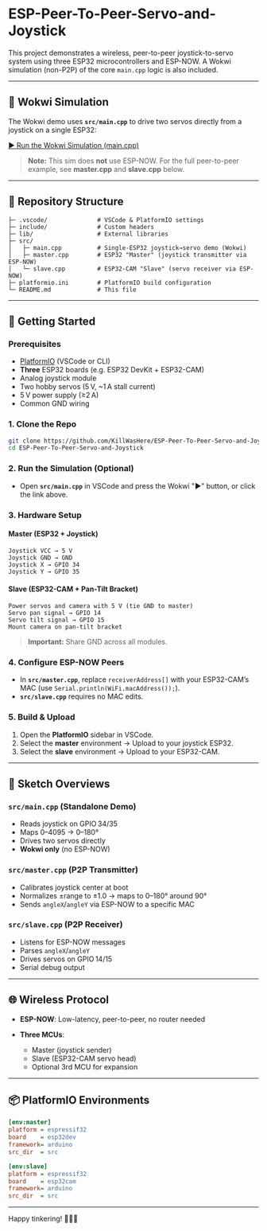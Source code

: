# ESP-Peer-To-Peer-Servo-and-Joystick

This project demonstrates a wireless, peer-to-peer joystick-to-servo system using three ESP32 microcontrollers and ESP-NOW. A Wokwi simulation (non-P2P) of the core `main.cpp` logic is also included.

---

## 🔗 Wokwi Simulation

The Wokwi demo uses **`src/main.cpp`** to drive two servos directly from a joystick on a single ESP32:

[▶️ Run the Wokwi Simulation (main.cpp)](https://wokwi.com/projects/428278953614511105)

> **Note:** This sim does **not** use ESP-NOW. For the full peer-to-peer example, see **master.cpp** and **slave.cpp** below.

---

## 📁 Repository Structure

```
├─ .vscode/              # VSCode & PlatformIO settings
├─ include/              # Custom headers
├─ lib/                  # External libraries
├─ src/
│   ├─ main.cpp          # Single-ESP32 joystick→servo demo (Wokwi)
│   ├─ master.cpp        # ESP32 "Master" (joystick transmitter via ESP-NOW)
│   └─ slave.cpp         # ESP32-CAM "Slave" (servo receiver via ESP-NOW)
├─ platformio.ini        # PlatformIO build configuration
└─ README.md             # This file
```

---

## 🚀 Getting Started

### Prerequisites

* [PlatformIO](https://platformio.org/) (VSCode or CLI)
* **Three** ESP32 boards (e.g. ESP32 DevKit + ESP32-CAM)
* Analog joystick module
* Two hobby servos (5 V, \~1 A stall current)
* 5 V power supply (≥2 A)
* Common GND wiring

### 1. Clone the Repo

```bash
git clone https://github.com/KillWasHere/ESP-Peer-To-Peer-Servo-and-Joystick.git
cd ESP-Peer-To-Peer-Servo-and-Joystick
```

### 2. Run the Simulation (Optional)

* Open **`src/main.cpp`** in VSCode and press the Wokwi "▶️" button,
  or click the link above.

### 3. Hardware Setup

#### Master (ESP32 + Joystick)

```
Joystick VCC → 5 V
Joystick GND → GND
Joystick X → GPIO 34
Joystick Y → GPIO 35
```

#### Slave (ESP32-CAM + Pan-Tilt Bracket)

```
Power servos and camera with 5 V (tie GND to master)
Servo pan signal → GPIO 14
Servo tilt signal → GPIO 15
Mount camera on pan-tilt bracket
```

> **Important:** Share GND across all modules.

### 4. Configure ESP-NOW Peers

* In **`src/master.cpp`**, replace `receiverAddress[]` with your ESP32-CAM’s MAC (use `Serial.println(WiFi.macAddress());`).
* **`src/slave.cpp`** requires no MAC edits.

### 5. Build & Upload

1. Open the **PlatformIO** sidebar in VSCode.
2. Select the **master** environment → Upload to your joystick ESP32.
3. Select the **slave** environment → Upload to your ESP32-CAM.

---

## 📝 Sketch Overviews

### `src/main.cpp` (Standalone Demo)

* Reads joystick on GPIO 34/35
* Maps 0–4095 → 0–180°
* Drives two servos directly
* **Wokwi only** (no ESP-NOW)

### `src/master.cpp` (P2P Transmitter)

* Calibrates joystick center at boot
* Normalizes ±range to ±1.0 → maps to 0–180° around 90°
* Sends `angleX`/`angleY` via ESP-NOW to a specific MAC

### `src/slave.cpp` (P2P Receiver)

* Listens for ESP-NOW messages
* Parses `angleX`/`angleY`
* Drives servos on GPIO 14/15
* Serial debug output

---

## 🌐 Wireless Protocol

* **ESP-NOW**: Low-latency, peer-to-peer, no router needed
* **Three MCUs**:

  * Master (joystick sender)
  * Slave (ESP32-CAM servo head)
  * Optional 3rd MCU for expansion

---

## 📦 PlatformIO Environments

```ini
[env:master]
platform = espressif32
board    = esp32dev
framework= arduino
src_dir  = src

[env:slave]
platform = espressif32
board    = esp32cam
framework= arduino
src_dir  = src
```

---

Happy tinkering! 🚗🤖📡
